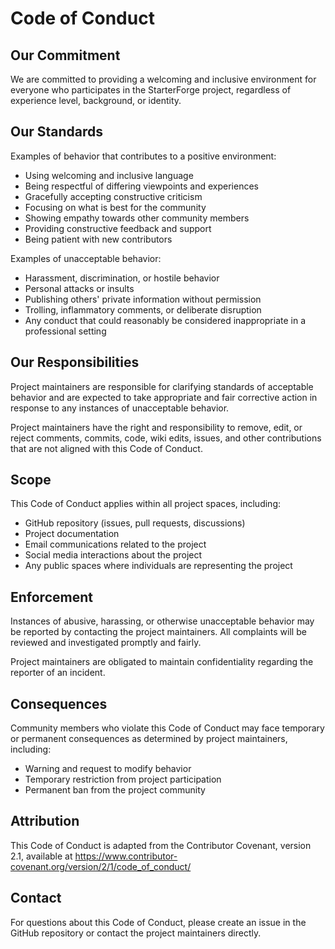 # Code of Conduct

## Our Commitment

We are committed to providing a welcoming and inclusive environment for everyone who participates in the StarterForge project, regardless of experience level, background, or identity.

## Our Standards

Examples of behavior that contributes to a positive environment:

- Using welcoming and inclusive language
- Being respectful of differing viewpoints and experiences
- Gracefully accepting constructive criticism
- Focusing on what is best for the community
- Showing empathy towards other community members
- Providing constructive feedback and support
- Being patient with new contributors

Examples of unacceptable behavior:

- Harassment, discrimination, or hostile behavior
- Personal attacks or insults
- Publishing others' private information without permission
- Trolling, inflammatory comments, or deliberate disruption
- Any conduct that could reasonably be considered inappropriate in a professional setting

## Our Responsibilities

Project maintainers are responsible for clarifying standards of acceptable behavior and are expected to take appropriate and fair corrective action in response to any instances of unacceptable behavior.

Project maintainers have the right and responsibility to remove, edit, or reject comments, commits, code, wiki edits, issues, and other contributions that are not aligned with this Code of Conduct.

## Scope

This Code of Conduct applies within all project spaces, including:

- GitHub repository (issues, pull requests, discussions)
- Project documentation
- Email communications related to the project
- Social media interactions about the project
- Any public spaces where individuals are representing the project

## Enforcement

Instances of abusive, harassing, or otherwise unacceptable behavior may be reported by contacting the project maintainers. All complaints will be reviewed and investigated promptly and fairly.

Project maintainers are obligated to maintain confidentiality regarding the reporter of an incident.

## Consequences

Community members who violate this Code of Conduct may face temporary or permanent consequences as determined by project maintainers, including:

- Warning and request to modify behavior
- Temporary restriction from project participation
- Permanent ban from the project community

## Attribution

This Code of Conduct is adapted from the Contributor Covenant, version 2.1, available at https://www.contributor-covenant.org/version/2/1/code_of_conduct/

## Contact

For questions about this Code of Conduct, please create an issue in the GitHub repository or contact the project maintainers directly.